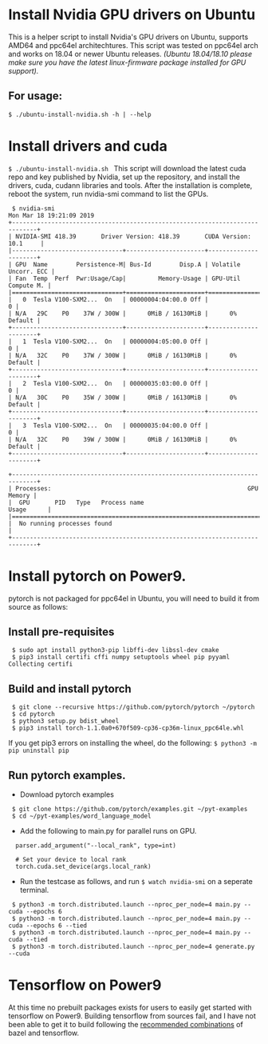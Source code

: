 # Install Nvidia GPU drivers on Ubuntu
This is a helper script to install Nvidia's GPU drivers on Ubuntu, supports
AMD64 and ppc64el architechtures. This script was tested on ppc64el arch and
works on 18.04 or newer Ubuntu releases. *(Ubuntu 18.04/18.10 please make sure 
you have the latest linux-firmware package installed for GPU support).*

## For usage:
```$ ./ubuntu-install-nvidia.sh -h | --help```

# Install drivers and cuda
```$ ./ubuntu-install-nvidia.sh ```
This script will download the latest cuda repo and key published by Nvidia,
set up the repository, and install the drivers, cuda, cudann libraries and tools.
After the installation is complete, reboot the system, run nvidia-smi command
to list the GPUs.

```
 $ nvidia-smi 
Mon Mar 18 19:21:09 2019       
+-----------------------------------------------------------------------------+
| NVIDIA-SMI 418.39       Driver Version: 418.39       CUDA Version: 10.1     |
|-------------------------------+----------------------+----------------------+
| GPU  Name        Persistence-M| Bus-Id        Disp.A | Volatile Uncorr. ECC |
| Fan  Temp  Perf  Pwr:Usage/Cap|         Memory-Usage | GPU-Util  Compute M. |
|===============================+======================+======================|
|   0  Tesla V100-SXM2...  On   | 00000004:04:00.0 Off |                    0 |
| N/A   29C    P0    37W / 300W |      0MiB / 16130MiB |      0%      Default |
+-------------------------------+----------------------+----------------------+
|   1  Tesla V100-SXM2...  On   | 00000004:05:00.0 Off |                    0 |
| N/A   32C    P0    37W / 300W |      0MiB / 16130MiB |      0%      Default |
+-------------------------------+----------------------+----------------------+
|   2  Tesla V100-SXM2...  On   | 00000035:03:00.0 Off |                    0 |
| N/A   30C    P0    35W / 300W |      0MiB / 16130MiB |      0%      Default |
+-------------------------------+----------------------+----------------------+
|   3  Tesla V100-SXM2...  On   | 00000035:04:00.0 Off |                    0 |
| N/A   32C    P0    39W / 300W |      0MiB / 16130MiB |      0%      Default |
+-------------------------------+----------------------+----------------------+
                                                                               
+-----------------------------------------------------------------------------+
| Processes:                                                       GPU Memory |
|  GPU       PID   Type   Process name                             Usage      |
|=============================================================================|
|  No running processes found                                                 |
+-----------------------------------------------------------------------------+
```

# Install pytorch on Power9.
pytorch is not packaged for ppc64el in Ubuntu, you will need to build it from
source as follows:

## Install pre-requisites
```
 $ sudo apt install python3-pip libffi-dev libssl-dev cmake
 $ pip3 install certifi cffi numpy setuptools wheel pip pyyaml Collecting certifi
```

## Build and install pytorch
```
 $ git clone --recursive https://github.com/pytorch/pytorch ~/pytorch
 $ cd pytorch
 $ python3 setup.py bdist_wheel
 $ pip3 install torch-1.1.0a0+670f509-cp36-cp36m-linux_ppc64le.whl
```
If you get pip3 errors on installing the wheel, do the following:
```$ python3 -m pip uninstall pip```

## Run pytorch examples.
 - Download pytorch examples 
```
 $ git clone https://github.com/pytorch/examples.git ~/pyt-examples
 $ cd ~/pyt-examples/word_language_model
```
 - Add the following to main.py for parallel runs on GPU.
```
  parser.add_argument("--local_rank", type=int)

  # Set your device to local rank
  torch.cuda.set_device(args.local_rank) 
```
 - Run the testcase as follows, and run ```$ watch nvidia-smi``` on a 
   seperate terminal.
``` 
 $ python3 -m torch.distributed.launch --nproc_per_node=4 main.py --cuda --epochs 6
 $ python3 -m torch.distributed.launch --nproc_per_node=4 main.py --cuda --epochs 6 --tied
 $ python3 -m torch.distributed.launch --nproc_per_node=4 main.py --cuda --tied
 $ python3 -m torch.distributed.launch --nproc_per_node=4 generate.py --cuda
```
# Tensorflow on Power9
At this time no prebuilt packages exists for users to easily get started with tensorflow on Power9. Building tensorflow from sources fail, and I have not been able to get it to build following the [recommended combinations](https://www.tensorflow.org/install/source#linux) of bazel and tensorflow.
